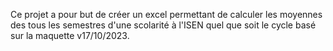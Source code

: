 Ce projet a pour but de créer un excel permettant de calculer les moyennes des tous les semestres d'une scolarité à l'ISEN quel que soit le cycle basé sur la maquette v17/10/2023.
